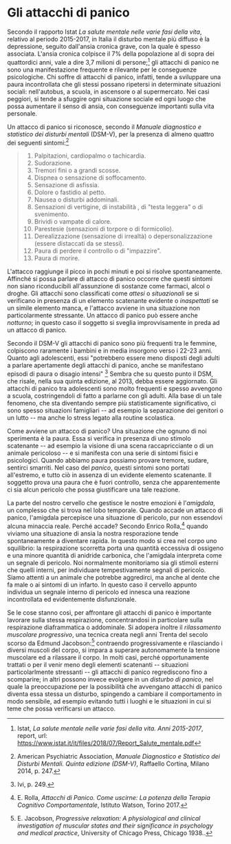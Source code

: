 # Gli attacchi di panico

Secondo il rapporto Istat _La salute mentale nelle varie fasi della vita_, relativo al periodo 2015-2017, in Italia il disturbo mentale più diffuso è la depressione, seguito dall'ansia cronica grave, con la quale è spesso associata. L'ansia cronica colpisce il 7% della popolazione al di sopra dei quattordici anni, vale a dire 3,7 milioni di persone;[^1] gli attacchi di panico ne sono una manifestazione frequente e rilevante per le conseguenze psicologiche. Chi soffre di attacchi di panico, infatti, tende a sviluppare una paura incontrollata che gli stessi possano ripetersi in determinate situazioni sociali: nell'autobus, a scuola, in ascensore o al supermercato. Nei casi peggiori, si tende a sfuggire ogni situazione sociale ed ogni luogo che possa aumentare il senso di ansia, con conseguenze importanti sulla vita personale.

Un attacco di panico si riconosce, secondo il _Manuale diagnostico e statistico dei disturbi mentali_ (DSM-V), per la presenza di almeno quattro dei seguenti sintomi:[^2]

> 1. Palpitazioni, cardiopalmo o tachicardia.
>2. Sudorazione.
> 3. Tremori fini o a grandi scosse.
> 4. Dispnea o sensazione di soffocamento.
> 5. Sensazione di asfissia.
> 6. Dolore o fastidio al petto.
> 7. Nausea o disturbi addominali.
> 8. Sensazioni di vertigine, di instabilità , di "testa leggera" o di svenimento. 
> 9. Brividi o vampate di calore.
> 10. Parestesie (sensazioni di torpore o di formicolio).
> 11. Derealizzazione (sensazione di irrealtà) o depersonalizzazione (essere distaccati
>     da se stessi).
> 12. Paura di perdere il controllo o di "impazzire".
> 13. Paura di morire.

L'attacco raggiunge il picco in pochi minuti e poi si risolve spontaneamente. Affinché si possa parlare di attacco di panico occorre che questi sintomi non siano riconducibili all'assunzione di sostanze come farmaci, alcol o droghe. Gli attacchi sono classificati come _attesi_ o _situazionali_ se si verificano in presenza di un elemento scatenante evidente o *inaspettati* se un simile elemento manca, e l'attacco avviene in una situazione non particolarmente stressante. Un attacco di panico può essere anche _notturno_; in questo caso il soggetto si sveglia improvvisamente in preda ad un attacco di panico.

Secondo il DSM-V gli attacchi di panico sono più frequenti tra le femmine, colpiscono raramente i bambini e in media insorgono verso i 22-23 anni. Quanto agli adolescenti, essi "potrebbero essere meno disposti degli adulti a parlare apertamente degli attacchi di panico, anche se manifestano episodi di paura o disagio intensi" [^3] Sembra che su questo punto il DSM, che risale, nella sua quinta edizione, al 2013, debba essere aggiornato. Gli attacchi di panico tra adolescenti sono molto frequenti e spesso avvengono a scuola, costringendoli di fatto a parlarne con gli adulti. Alla base di un tale fenomeno, che sta diventando sempre più statisticamente significativo, ci sono spesso situazioni famigliari -- ad esempio la separazione dei genitori o un lutto -- ma anche lo stress legato alla routine scolastica.

Come avviene un attacco di panico? Una situazione che ognuno di noi sperimenta è la paura. Essa si verifica in presenza di uno stimolo scatenante -- ad esempio la visione di una scena raccapricciante o di un animale pericoloso -- e si manifesta con una serie di sintomi fisici e psicologici. Quando abbiamo paura possiamo provare tremore, sudare, sentirci smarriti. Nel caso del _panico_, questi sintomi sono portati all'estremo, e tutto ciò in assenza di un evidente elemento scatenante. Il soggetto prova una paura che è fuori controllo, senza che apparentemente ci sia alcun pericolo che possa giustificare una tale reazione.

La parte del nostro cervello che gestisce le nostre emozioni è l'_amigdala_, un complesso che si trova nel lobo temporale. Quando accade un attacco di panico, l'amigdala percepisce una situazione di pericolo, pur non essendovi alcuna minaccia reale. Perché accade? Secondo Enrico Rolla,[^4] quando viviamo una situazione di ansia la nostra resporazione tende spontaneamente a diventare rapida. In questo modo si crea nel corpo uno squilibrio: la respirazione scorretta porta una quantità eccessiva di ossigeno e una minore quantità di anidride carbonica, che l'amigdala interpreta come un segnale di pericolo. Noi normalmente monitoriamo sia gli stimoli esterni che quelli interni, per individuare tempestivamente segnali di pericolo. Siamo attenti a un animale che potrebbe aggredirci, ma anche al dente che fa male o ai sintomi di un infarto. In questo caso il cervello appunto individua un segnale interno di pericolo ed innesca una reazione incontrollata ed evidentemente disfunzionale.

Se le cose stanno così, per affrontare gli attacchi di panico è importante lavorare sulla stessa respirazione, concentrandosi in particolare sulla respirazione diaframmatica o addominale. Si adopera inoltre il _rilassamento muscolare progressivo_, una tecnica creata negli anni Trenta del secolo scorso da Edmund Jacobson:[^5] contraendo progressivamente e rilasciando i diversi muscoli del corpo, si impara a superare autonomamente la tensione muscolare ed a rilassare il corpo. In molti casi, perché opportunamente trattati o per il venir meno degli elementi scatenanti -- situazioni particolarlmente stressanti -- gli attacchi di panico regrediscono fino a scomparire; in altri possono invece evolgere in un _disturbo di panico_, nel quale la preoccupazione per la possibilità che avvengano attacchi di panico diventa essa stessa un disturbo, spingendo a cambiare il comportamento in modo sensibile, ad esempio evitando tutti i luoghi e le situazioni in cui si teme che possa verificarsi un attacco.



[^1]: Istat, _La salute mentale nelle varie fasi della vita. Anni 2015-2017_, report, url: https://www.istat.it/it/files/2018/07/Report_Salute_mentale.pdf
[^2]: American Psychiatric Association, _Manuale Diagnostico e Statistico dei Disturbi Mentali. Quinta edizione (DSM-V)_, Raffaello Cortina, Milano 2014, p. 247.
[^3]: Ivi, p. 249.
[^4]: E. Rolla, _Attacchi di Panico. Come uscirne: La potenza della Terapia Cognitivo Comportamentale_, Istituto Watson, Torino 2017.
[^5]: E. Jacobson, _Progressive relaxation: A physiological and clinical investigation of muscular states and their significance in psychology and medical practice_, University of Chicago Press, Chicago 1938..
